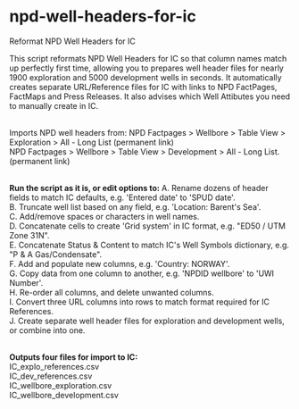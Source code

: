 # npd-well-headers-for-ic
Reformat NPD Well Headers for IC

This script reformats NPD Well Headers for IC so that column names match up perfectly first time, allowing you to prepares well header files for nearly 1900 exploration and 5000 development wells in seconds. It automatically creates separate URL/Reference files for IC with links to NPD FactPages, FactMaps and Press Releases. It also advises which Well Attibutes you need to manually create in IC.

<br>Imports NPD well headers from:</b>
NPD Factpages > Wellbore > Table View > Exploration > All - Long List (permanent link)<br>
NPD Factpages > Wellbore > Table View > Development > All - Long List. (permanent link)<br><br>

<b>Run the script as it is, or edit options to:</b>
A. Rename dozens of header fields to match IC defaults, e.g. 'Entered date' to 'SPUD date'.<br>
B. Truncate well list based on any field, e.g. 'Location: Barent's Sea'.<br>
C. Add/remove spaces or characters in well names.<br>
D. Concatenate cells to create 'Grid system' in IC format, e.g. "ED50 / UTM Zone 31N".<br>
E. Concatenate Status & Content to match IC's Well Symbols dictionary, e.g. "P & A Gas/Condensate".<br>
F. Add and populate new columns, e.g. 'Country: NORWAY'.<br>
G. Copy data from one column to another, e.g. 'NPDID wellbore' to 'UWI Number'.<br>
H. Re-order all columns, and delete unwanted columns.<br>
I. Convert three URL columns into rows to match format required for IC References.<br>
J. Create separate well header files for exploration and development wells, or combine into one.<br><br>

<b>Outputs four files for import to IC:</b><br>
IC_explo_references.csv<br>
IC_dev_references.csv<br>
IC_wellbore_exploration.csv<br>
IC_wellbore_development.csv<br>
